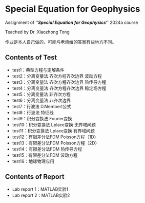 # Special Equation for Geophysics

Assignment of ''***Special Equation for Geophysics'***' 2024a course

Teached by Dr. Xiaozhong Tong  

作业是本人自己做的，可能与老师给的答案有些地方不同。

## Contents of Test

- test1：典型方程与定解条件
- test2：分离变量法 齐次方程齐次边界 波动方程
- test3：分离变量法 齐次方程齐次边界 热传导方程
- test4：分离变量法 齐次方程齐次边界 稳定场方程
- test5：分离变量法 非齐次方程
- test6：分离变量法 非齐次边界
- test7：行波法 D’Alembert公式
- test8：行波法 特征线
- test9：积分变换法 Fourier变换
- test10：积分变换法 Lplace变换 无界域问题
- test11：积分变换法 Lplace变换 有界域问题
- test12：有限差分法FDM Poisson方程（1D）
- test13：有限差分法FDM Poisson方程（2D）
- test14：有限差分法FDM 热传导方程
- test15：有限差分法FDM 波动方程
- test16：地球物理应用

## Contents of Report

- Lab report 1：MATLAB实验1
- Lab report 2：MATLAB实验2
